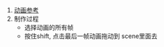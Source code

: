 1. [动画参考](https://www.youtube.com/channel/UCBrCPYAEhVCjYJJj1SMyzvA/videos)
2. 制作过程
	- 选择动画的所有帧
	- 按住shift, 点击最后一帧动画拖动到 scene里面去